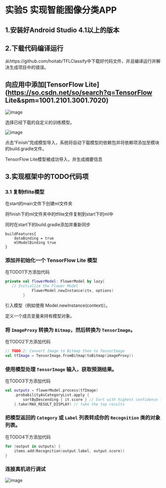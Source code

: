 # 实验5 **实现智能图像分类APP**

## 1.安装好Android Studio 4.1以上的版本

## 2.**下载代码编译运行**

从https://github.com/hoitab/TFLClassify中下载好代码文件，并且编译运行并解决生成项目中的错误。

## 向应用中添加[TensorFlow Lite](https://so.csdn.net/so/search?q=TensorFlow Lite&spm=1001.2101.3001.7020)

![image](https://github.com/user-attachments/assets/768a137d-1d83-4da8-8d5f-b99999835cd7)


选择已经下载的自定义的训练模型。

![image](https://github.com/user-attachments/assets/c4a24399-c5f1-47a3-96e4-7127b45ee594)


点击“Finish”完成模型导入，系统将自动下载模型的依赖包并将依赖项添加至模块的build.gradle文件。

TensorFlow Lite模型被成功导入，并生成摘要信息

## 3.**实现框架中的TODO代码项**

### 3.1 复制tflite模型

在start的main文件下创建ml文件夹

将finish下的ml文件夹中的tflite文件复制到start下的ml中

同时在start下的build.gradle添加并重新同步

```
buildFeatures{
    dataBinding = true
    mlModelBinding true
}
```

### 添加并初始化一个 TensorFlow Lite 模型

在TODO1下方添加代码

```kotlin
private val flowerModel: FlowerModel by lazy{
   // Initialize the Flower Model
            FlowerModel.newInstance(ctx, options)
        }
```

引入模型（例如使用 Model.newInstance(context)）。

定义一个成员变量来持有模型对象。

###  将 `ImageProxy` 转换为 `Bitmap`，然后转换为 `TensorImage`。

在TODO2下方添加代码

```kotlin
// TODO 2: Convert Image to Bitmap then to TensorImage
val tfImage = TensorImage.fromBitmap(toBitmap(imageProxy))
```

### 使用模型处理 `TensorImage` 输入，获取预测结果。

在TODO3下方添加代码

```kotlin
val outputs = flowerModel.process(tfImage)
    .probabilityAsCategoryList.apply {
        sortByDescending { it.score } // Sort with highest confidence first
    }.take(MAX_RESULT_DISPLAY) // take the top results
```

### 把模型返回的 `Category` 或 `Label` 列表转成你的 `Recognition` 类的对象列表。

在TODO4下方添加代码

```kotlin
for (output in outputs) {
    items.add(Recognition(output.label, output.score))
}
```



###  连接真机进行调试

![image](https://github.com/user-attachments/assets/fc3ac6b2-f857-41d5-93c3-ed98523158d6)

